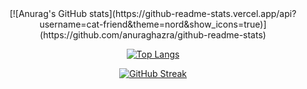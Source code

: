 <div align='center'>
[![Anurag's GitHub stats](https://github-readme-stats.vercel.app/api?username=cat-friend&theme=nord&show_icons=true)](https://github.com/anuraghazra/github-readme-stats)


[![Top Langs](https://github-readme-stats.vercel.app/api/top-langs/?username=cat-friend&show_icons=true&theme=nord&layout=compact)](https://github.com/anuraghazra/github-readme-stats)

[![GitHub Streak](http://github-readme-streak-stats.herokuapp.com?user=cat-friend&theme=solarized-light&date_format=j%20M%5B%20Y%5D)](https://git.io/streak-stats)
</div>
<!--
**cat-friend/cat-friend** is a ✨ _special_ ✨ repository because its `README.md` (this file) appears on your GitHub profile.

Here are some ideas to get you started:

- 🔭 I’m currently working on ...
- 🌱 I’m currently learning ...
- 👯 I’m looking to collaborate on ...
- 🤔 I’m looking for help with ...
- 💬 Ask me about ...
- 📫 How to reach me: ...
- 😄 Pronouns: ...
- ⚡ Fun fact: ...
-->
